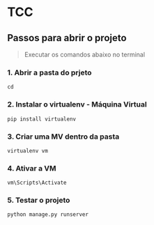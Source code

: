 # TCC 
## Passos para abrir o projeto

>Executar os comandos abaixo no terminal
### 1. Abrir a pasta do prjeto
```
cd
```
### 2. Instalar o virtualenv - Máquina Virtual
```
pip install virtualenv
```
### 3. Criar uma MV dentro da pasta
```
virtualenv vm
```
### 4. Ativar a VM
```
vm\Scripts\Activate
```
### 5. Testar o projeto
```
python manage.py runserver
```
